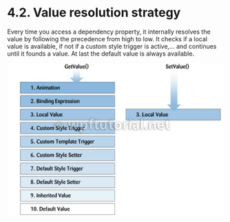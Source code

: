 4.2. Value resolution strategy
===

Every time you access a dependency property, it internally resolves the value by following the precedence from high to low. It checks if a local value is available, if not if a custom style trigger is active,... and continues until it founds a value. At last the default value is always available.

![](valueresolution.jpg)

